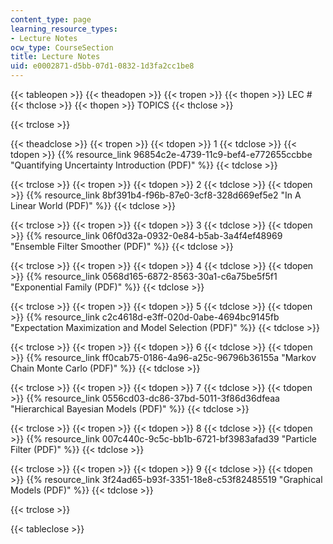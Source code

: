 ```yaml
---
content_type: page
learning_resource_types:
- Lecture Notes
ocw_type: CourseSection
title: Lecture Notes
uid: e0002871-d5bb-07d1-0832-1d3fa2cc1be8
---
```


{{< tableopen >}}
{{< theadopen >}}
{{< tropen >}}
{{< thopen >}}
LEC #
{{< thclose >}}
{{< thopen >}}
TOPICS
{{< thclose >}}

{{< trclose >}}

{{< theadclose >}}
{{< tropen >}}
{{< tdopen >}}
1
{{< tdclose >}}
{{< tdopen >}}
{{% resource_link 96854c2e-4739-11c9-bef4-e772655ccbbe "Quantifying Uncertainty Introduction (PDF)" %}}
{{< tdclose >}}

{{< trclose >}}
{{< tropen >}}
{{< tdopen >}}
2
{{< tdclose >}}
{{< tdopen >}}
{{% resource_link 8bf391b4-f96b-87e0-3cf8-328d669ef5e2 "In A Linear World (PDF)" %}}
{{< tdclose >}}

{{< trclose >}}
{{< tropen >}}
{{< tdopen >}}
3
{{< tdclose >}}
{{< tdopen >}}
{{% resource_link 06f0d32a-0932-0e84-b5ab-3a4f4ef48969 "Ensemble Filter Smoother (PDF)" %}}
{{< tdclose >}}

{{< trclose >}}
{{< tropen >}}
{{< tdopen >}}
4
{{< tdclose >}}
{{< tdopen >}}
{{% resource_link 0568d165-6872-8563-30a1-c6a75be5f5f1 "Exponential Family (PDF)" %}}
{{< tdclose >}}

{{< trclose >}}
{{< tropen >}}
{{< tdopen >}}
5
{{< tdclose >}}
{{< tdopen >}}
{{% resource_link c2c4618d-e3ff-020d-0abe-4694bc9145fb "Expectation Maximization and Model Selection (PDF)" %}}
{{< tdclose >}}

{{< trclose >}}
{{< tropen >}}
{{< tdopen >}}
6
{{< tdclose >}}
{{< tdopen >}}
{{% resource_link ff0cab75-0186-4a96-a25c-96796b36155a "Markov Chain Monte Carlo (PDF)" %}}
{{< tdclose >}}

{{< trclose >}}
{{< tropen >}}
{{< tdopen >}}
7
{{< tdclose >}}
{{< tdopen >}}
{{% resource_link 0556cd03-dc86-37bd-5011-3f86d36dfeaa "Hierarchical Bayesian Models (PDF)" %}}
{{< tdclose >}}

{{< trclose >}}
{{< tropen >}}
{{< tdopen >}}
8
{{< tdclose >}}
{{< tdopen >}}
{{% resource_link 007c440c-9c5c-bb1b-6721-bf3983afad39 "Particle Filter (PDF)" %}}
{{< tdclose >}}

{{< trclose >}}
{{< tropen >}}
{{< tdopen >}}
9
{{< tdclose >}}
{{< tdopen >}}
{{% resource_link 3f24ad65-b93f-3351-18e8-c53f82485519 "Graphical Models (PDF)" %}}
{{< tdclose >}}

{{< trclose >}}

{{< tableclose >}}